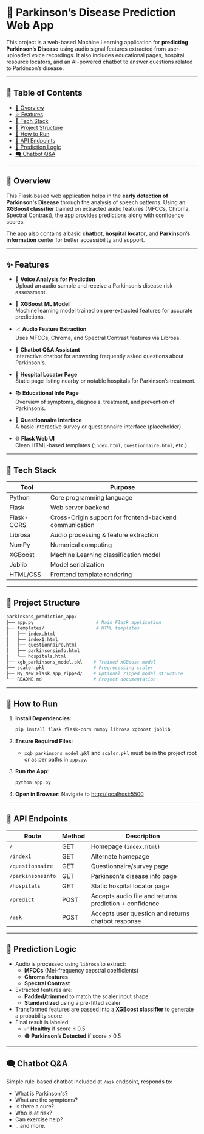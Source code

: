 

# 🧠 Parkinson’s Disease Prediction Web App

This project is a web-based Machine Learning application for **predicting Parkinson’s Disease** using audio signal features extracted from user-uploaded voice recordings. It also includes educational pages, hospital resource locators, and an AI-powered chatbot to answer questions related to Parkinson’s disease.

---

## 📌 Table of Contents

- [🧠 Overview](#-overview)  
- [✨ Features](#-features)  
- [🧰 Tech Stack](#-tech-stack)  
- [📁 Project Structure](#-project-structure)  
- [🚀 How to Run](#-how-to-run)  
- [📡 API Endpoints](#-api-endpoints)  
- [🧪 Prediction Logic](#-prediction-logic)  
- [🗨️ Chatbot Q&A](#-chatbot-qa)  


---

## 🧠 Overview

This Flask-based web application helps in the **early detection of Parkinson's Disease** through the analysis of speech patterns. Using an **XGBoost classifier** trained on extracted audio features (MFCCs, Chroma, Spectral Contrast), the app provides predictions along with confidence scores.

The app also contains a basic **chatbot**, **hospital locator**, and **Parkinson’s information** center for better accessibility and support.

---

## ✨ Features

- 🎤 **Voice Analysis for Prediction**  
  Upload an audio sample and receive a Parkinson’s disease risk assessment.

- 🧪 **XGBoost ML Model**  
  Machine learning model trained on pre-extracted features for accurate predictions.

- 📈 **Audio Feature Extraction**  
  Uses MFCCs, Chroma, and Spectral Contrast features via Librosa.

- 💬 **Chatbot Q&A Assistant**  
  Interactive chatbot for answering frequently asked questions about Parkinson's.

- 🏥 **Hospital Locator Page**  
  Static page listing nearby or notable hospitals for Parkinson’s treatment.

- 📚 **Educational Info Page**  
  Overview of symptoms, diagnosis, treatment, and prevention of Parkinson’s.

- 📝 **Questionnaire Interface**  
  A basic interactive survey or questionnaire interface (placeholder).

- 🌐 **Flask Web UI**  
  Clean HTML-based templates (`index.html`, `questionnaire.html`, etc.)

---

## 🧰 Tech Stack

| Tool           | Purpose                                |
|----------------|----------------------------------------|
| Python         | Core programming language              |
| Flask          | Web server backend                     |
| Flask-CORS     | Cross-Origin support for frontend-backend communication |
| Librosa        | Audio processing & feature extraction  |
| NumPy          | Numerical computing                    |
| XGBoost        | Machine Learning classification model  |
| Joblib         | Model serialization                    |
| HTML/CSS       | Frontend template rendering            |

---

## 📁 Project Structure

```bash
parkinsons_prediction_app/
├── app.py                       # Main Flask application
├── templates/                   # HTML templates
│   ├── index.html
│   ├── index1.html
│   ├── questionnaire.html
│   ├── parkinsonsinfo.html
│   └── hospitals.html
├── xgb_parkinsons_model.pkl    # Trained XGBoost model
├── scaler.pkl                  # Preprocessing scaler
├── My_New_Flask_app_zipped/    # Optional zipped model structure
└── README.md                   # Project documentation
```

---

## 🚀 How to Run

1. **Install Dependencies**:
   ```bash
   pip install flask flask-cors numpy librosa xgboost joblib
   ```

2. **Ensure Required Files**:
   - `xgb_parkinsons_model.pkl` and `scaler.pkl` must be in the project root or as per paths in `app.py`.

3. **Run the App**:
   ```bash
   python app.py
   ```

4. **Open in Browser**:
   Navigate to [http://localhost:5500](http://localhost:5500)

---

## 📡 API Endpoints

| Route              | Method | Description |
|-------------------|--------|-------------|
| `/`               | GET    | Homepage (`index.html`) |
| `/index1`         | GET    | Alternate homepage |
| `/questionnaire`  | GET    | Questionnaire/survey page |
| `/parkinsonsinfo` | GET    | Parkinson's disease info page |
| `/hospitals`      | GET    | Static hospital locator page |
| `/predict`        | POST   | Accepts audio file and returns prediction + confidence |
| `/ask`            | POST   | Accepts user question and returns chatbot response |

---

## 🧪 Prediction Logic

- Audio is processed using `librosa` to extract:
  - **MFCCs** (Mel-frequency cepstral coefficients)
  - **Chroma features**
  - **Spectral Contrast**
- Extracted features are:
  - **Padded/trimmed** to match the scaler input shape
  - **Standardized** using a pre-fitted scaler
- Transformed features are passed into a **XGBoost classifier** to generate a probability score.
- Final result is labeled:
  - ✅ **Healthy** if score ≤ 0.5
  - 🟠 **Parkinson’s Detected** if score > 0.5

---

## 🗨️ Chatbot Q&A

Simple rule-based chatbot included at `/ask` endpoint, responds to:
- What is Parkinson's?
- What are the symptoms?
- Is there a cure?
- Who is at risk?
- Can exercise help?
- ...and more.

